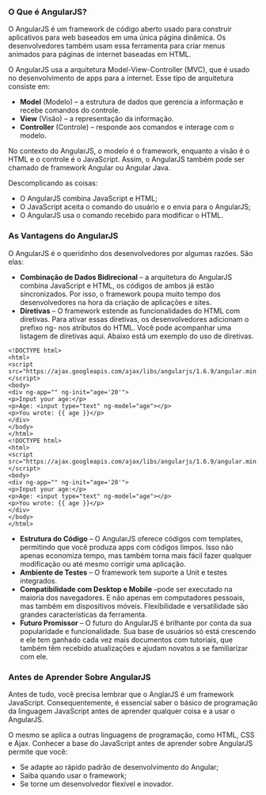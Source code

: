 ### O Que é AngularJS?

O AngularJS é um framework de código aberto usado para construir aplicativos para web baseados em uma única página dinâmica. Os desenvolvedores também usam essa ferramenta para criar menus animados para páginas de internet baseadas em HTML.    

O AngularJS usa a arquitetura Model-View-Controller (MVC), que é usado no desenvolvimento de apps para a internet. Esse tipo de arquitetura consiste em:
- **Model** (Modelo) – a estrutura de dados que gerencia a informação e recebe comandos do controle.
- **View** (Visão) – a representação da informação.
- **Controller** (Controle) – responde aos comandos e interage com o modelo.

No contexto do AngularJS, o modelo é o framework, enquanto a visão é o HTML e o controle é o JavaScript. Assim, o AngularJS também pode ser chamado de framework Angular ou Angular Java. 

Descomplicando as coisas:
- O AngularJS combina JavaScript e HTML;
- O JavaScript aceita o comando do usuário e o envia para o AngularJS;
- O AngularJS usa o comando recebido para modificar o HTML.

### As Vantagens do AngularJS

O AngularJS é o queridinho dos desenvolvedores por algumas razões. São elas:
- **Combinação de Dados Bidirecional** – a arquitetura do AngularJS combina JavaScript e HTML, os códigos de ambos já estão sincronizados. Por isso, o framework poupa muito tempo dos desenvolvedores na hora da criação de aplicações e sites.
- **Diretivas** – O framework estende as funcionalidades do HTML com diretivas. Para ativar essas diretivas, os desenvolvedores adicionam o prefixo ng- nos atributos do HTML. Você pode acompanhar uma listagem de diretivas aqui. Abaixo está um exemplo do uso de diretivas.
```
<!DOCTYPE html>
<html>
<script src="https://ajax.googleapis.com/ajax/libs/angularjs/1.6.9/angular.min.js"></script>
<body>
<div ng-app="" ng-init="age='20'">
<p>Input your age:</p>
<p>Age: <input type="text" ng-model="age"></p>
<p>You wrote: {{ age }}</p>
</div>
</body>
</html>
<!DOCTYPE html>
<html>
<script src="https://ajax.googleapis.com/ajax/libs/angularjs/1.6.9/angular.min.js"></script>
<body>
<div ng-app="" ng-init="age='20'">
<p>Input your age:</p>
<p>Age: <input type="text" ng-model="age"></p>
<p>You wrote: {{ age }}</p>
</div>
</body>
</html>  
```
- **Estrutura do Código** – O AngularJS oferece códigos com templates, permitindo que você produza apps com códigos limpos. Isso não apenas economiza tempo, mas também torna mais fácil fazer qualquer modificação ou até mesmo corrigir uma aplicação.
- **Ambiente de Testes** – O framework tem suporte a Unit e testes integrados. 
- **Compatibilidade com Desktop e Mobile** –pode ser executado na maioria dos navegadores. E não apenas em computadores pessoais, mas também em dispositivos móveis. Flexibilidade e versatilidade são grandes características da ferramenta. 
- **Futuro Promissor** – O futuro do AngularJS é brilhante por conta da sua popularidade e funcionalidade. Sua base de usuários só está crescendo e ele tem ganhado cada vez mais documentos com tutoriais, que também têm recebido atualizações e ajudam novatos a se familiarizar com ele.  

### Antes de Aprender Sobre AngularJS

Antes de tudo, você precisa lembrar que o AnglarJS é um framework JavaScript. Consequentemente, é essencial saber o básico de programação da linguagem JavaScript antes de aprender qualquer coisa e a usar o AngularJS.

O mesmo se aplica a outras linguagens de programação, como HTML, CSS e Ajax. Conhecer a base do JavaScript antes de aprender sobre AngularJS permite que você:

- Se adapte ao rápido padrão de desenvolvimento do Angular;
- Saiba quando usar o framework;
- Se torne um desenvolvedor flexível e inovador.